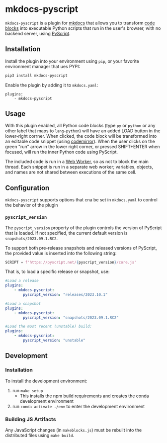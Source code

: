 # mkdocs-pyscript
`mkdocs-pyscript` is a plugin for [mkdocs](https://mkdocs.org/) that allows you to transform [code blocks](https://www.mkdocs.org/user-guide/writing-your-docs/#fenced-code-blocks) into executable Python scripts that run in the user's browser, with no backend server, using [PyScript](https://github.com/pyscript/pyscript).

## Installation

Install the plugin into your environment using `pip`, or your favorite environment manager that ues PYPI:

```sh
pip3 install mkdocs-pyscript
```

Enable the plugin by adding it to `mkdocs.yaml`:

```
plugins:
    - mkdocs-pyscript
```

## Usage

With this plugin enabled, all Python code blocks (type `py` or `python` or any other label that maps to `lang-python`) will have an added LOAD button in the lower-right corrner. When clicked, the code block will be transformed into an editable code snippet (using [codemirror](https://codemirror.net/)). When the user clicks on the green "run" arrow in the lower right corner, or pressed SHIFT+ENTER when focused, will run the inner Python code using PyScript.

The included code is run in a [Web Worker](https://developer.mozilla.org/en-US/docs/Web/API/Web_Workers_API/Using_web_workers), so as not to block the main thread. Each snippet is run in a separate web worker; variables, objects, and names are not shared between executions of the same cell.

## Configuration

`mkdocs-pyscript` supports  options that cna be set in `mkdocs.yaml` to control the behavior of the plugin

### `pyscript_version`

The `pyscript_version` property of the plugin controls the version of PyScript that is loaded. If not specified, the current default version is `snapshots/2023.09.1.RC2`.


To support both pre-release snapshots and released versions of PyScript, the provided value is inserted into the following string:

```py
SCRIPT = f'https://pyscript.net/{pyscript_version}/core.js'
```

That is, to load a specific release or snapshot, use:
```yaml
#Load a release
plugins:
    - mkdocs-pyscript:
        pyscript_version: "releases/2023.10.1"

#Load a snapshot
plugins:
    - mkdocs-pyscript:
        pyscript_version: "snapshots/2023.09.1.RC2"

#Load the most recent (unstable) build:
plugins:
    - mkdocs-pyscript:
        pyscript_version: "unstable"
```

## Development

### Installation
To install the development environment:
  1. run `make setup`
     - This installs the npm build requirements and creates the conda development environment
  2. run `conda activate ./env` to enter the development environment

### Building JS Artifacts
Any JavaScript changes (in `makeblocks.js`) must be rebuilt into the distributed files using `make build`.